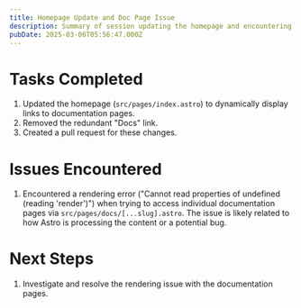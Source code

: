 ```yaml
---
title: Homepage Update and Doc Page Issue
description: Summary of session updating the homepage and encountering a rendering issue with doc pages.
pubDate: 2025-03-06T05:56:47.000Z
---
```


# Tasks Completed

1.  Updated the homepage (`src/pages/index.astro`) to dynamically display links to documentation pages.
2.  Removed the redundant "Docs" link.
3.  Created a pull request for these changes.

# Issues Encountered

1.  Encountered a rendering error ("Cannot read properties of undefined (reading 'render')") when trying to access individual documentation pages via `src/pages/docs/[...slug].astro`. The issue is likely related to how Astro is processing the content or a potential bug.

# Next Steps

1.  Investigate and resolve the rendering issue with the documentation pages.